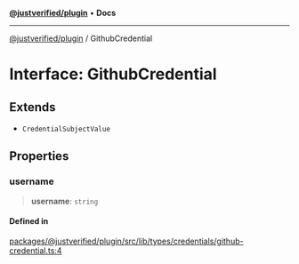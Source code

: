 [**@justverified/plugin**](../README.md) • **Docs**

***

[@justverified/plugin](../globals.md) / GithubCredential

# Interface: GithubCredential

## Extends

- `CredentialSubjectValue`

## Properties

### username

> **username**: `string`

#### Defined in

[packages/@justverified/plugin/src/lib/types/credentials/github-credential.ts:4](https://github.com/JustaName-id/JustaName-sdk/blob/dc845c10af242e3ca87d95ef392516ac0bfa8b95/packages/@justverified/plugin/src/lib/types/credentials/github-credential.ts#L4)
